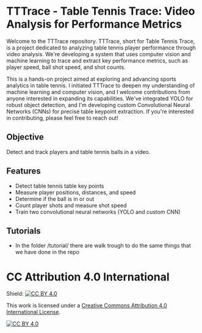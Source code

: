 # TTTrace - Table Tennis Trace: Video Analysis for Performance Metrics
Welcome to the TTTrace repository. TTTrace, short for Table Tennis Trace, is a project dedicated to analyzing table tennis player performance through video analysis. We're developing a system that uses computer vision and machine learning to trace and extract key performance metrics, such as player speed, ball shot speed, and shot counts.

This is a hands-on project aimed at exploring and advancing sports analytics in table tennis. I initiated TTTrace to deepen my understanding of machine learning and computer vision, and I welcome contributions from anyone interested in expanding its capabilities. We've integrated YOLO for robust object detection, and I'm developing custom Convolutional Neural Networks (CNNs) for precise table keypoint extraction. If you're interested in contributing, please feel free to reach out!

## Objective 
Detect and track players and table tennis balls in a video.

## Features
- Detect table tennis table key points
- Measure player positions, distances, and speed
- Determine if the ball is in or out
- Count player shots and measure shot speed
- Train two convolutional neural networks (YOLO and custom CNN)

## Tutorials
- In the folder /tutorial/ there are walk trough to do the same things that we have done in the repo


# CC Attribution 4.0 International
Shield: [![CC BY 4.0][cc-by-shield]][cc-by]

This work is licensed under a
[Creative Commons Attribution 4.0 International License][cc-by].

[![CC BY 4.0][cc-by-image]][cc-by]

[cc-by]: http://creativecommons.org/licenses/by/4.0/
[cc-by-image]: https://i.creativecommons.org/l/by/4.0/88x31.png
[cc-by-shield]: https://img.shields.io/badge/License-CC%20BY%204.0-lightgrey.svg
